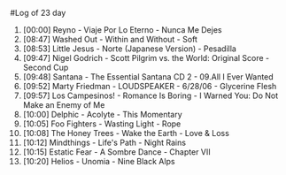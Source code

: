 #Log of 23 day

1. [00:00] Reyno - Viaje Por Lo Eterno - Nunca Me Dejes
1. [08:47] Washed Out - Within and Without - Soft
1. [08:53] Little Jesus - Norte (Japanese Version) - Pesadilla
1. [09:47] Nigel Godrich - Scott Pilgrim vs. the World: Original Score - Second Cup
1. [09:48] Santana - The Essential Santana CD 2 - 09.All I Ever Wanted
1. [09:52] Marty Friedman - LOUDSPEAKER - 6/28/06 - Glycerine Flesh
1. [09:57] Los Campesinos! - Romance Is Boring - I Warned You: Do Not Make an Enemy of Me
1. [10:00] Delphic - Acolyte - This Momentary
1. [10:05] Foo Fighters - Wasting Light - Rope
1. [10:08] The Honey Trees - Wake the Earth - Love & Loss
1. [10:12] Mindthings - Life's Path - Night Rains
1. [10:15] Estatic Fear - A Sombre Dance - Chapter VII
1. [10:20] Helios - Unomia - Nine Black Alps
